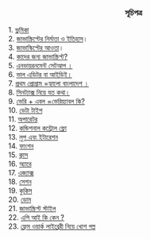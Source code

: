 <h3 align="center"> সূচিপত্র </h3>
1. <a href="01-intro.md">ভুমিকা</a> <br>
2. <a href="02-history.md">জাভাস্ক্রিপ্টের নির্মাতা ও ইতিহাস</a>।<br>
3. <a href="03-features.md">জাভাস্কিপ্টের আওতা</a>।<br>
4. <a href="04-users.md">কাদের জন্য জাভাস্ক্রিপ্ট? </a><br>
5. <a href="05-environment-setup.md">এনভায়রনমেন্ট সেটআপ ।</a><br>
6. <a href="06-editor-ide.md">ভাল এডিটর বা আইডিই।</a> <br>
7. <a href="07-hello Bangladesh.md">প্রথম প্রোগ্রাম =হ্যালো বাংলাদেশ ।</a><br>
8. <a href="08-js-syntex.md">সিনট্যাক্স নিয়ে যত কথা।</a><br>
9. <a href="09-JavaScript_variable.md">ভেরি + এবল =ভেরিয়্যাবল কি?</a><br>
10. <a href="10-datatype.md">ডেটা টাইপ</a> <br>
11. <a href="11-oparator.md">অপারেটর</a><br>
12. <a href="12-conditional-flow.md">কন্ডিশনাল কন্ট্রোল ফ্লো</a><br>
13. <a href="13-loop.md">লুপ এবং ইটারেশন</a><br>
14. <a href="14-function.md" >ফাংশন</a><br>
15. <a href="15-class.md">ক্লাস</a><br>
16. <a href="16-array.md">অ্যারে</a><br>
17. <a href="20-dom.md">এজ্যাক্স</a> <br>
18. <a href="18-session.md">সেশন</a> <br>
19. <a href="19-cookies.md">কুকিস</a><br>
20. <a href="20-dom.md">ডোম</a> <br>
21. <a href="21-js-style.md">জাভাস্ক্রিপ্ট স্টাইল </a><br>
22. <a href="22-what-is-api.md">এপি আই কি কেন ?</a><br>
23. <a href="23-framework-library-gossip.md">ফ্রেম ওয়ার্ক লাইব্রেরী নিয়ে খোশ গল্প</a> <br>
